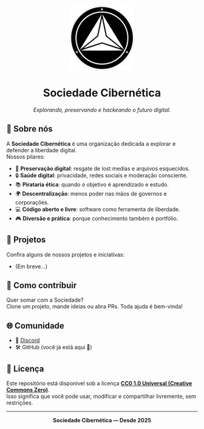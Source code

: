 <div align="center">
  <img alt="sc-banner" width="170" height="170" alt="image" src="../assets/images/Sociedade_Cibernetica.png" />

  
  <h1>Sociedade Cibernética</h1>
  <i>Explorando, preservando e hackeando o futuro digital.</i>
</div>

## 🚀 Sobre nós
A **Sociedade Cibernética** é uma organização dedicada a explorar e defender a liberdade digital.  
Nossos pilares:

- 📼 **Preservação digital**: resgate de lost medias e arquivos esquecidos.  
- 🔒 **Saúde digital**: privacidade, redes sociais e moderação consciente.  
- 📚 **Pirataria ética**: quando o objetivo é aprendizado e estudo.  
- 🌍 **Descentralização**: menos poder nas mãos de governos e corporações.  
- 💻 **Código aberto e livre**: software como ferramenta de liberdade.  
- 🎮 **Diversão e prática**: porque conhecimento também é portfólio.  

## 📂 Projetos
Confira alguns de nossos projetos e iniciativas:
- (Em breve...)

## 🤝 Como contribuir
Quer somar com a Sociedade?  
Clone um projeto, mande ideias ou abra PRs. Toda ajuda é bem-vinda!

## 🌐 Comunidade

* 💬 [Discord](https://discord.gg/brmasnSNBG)
* 🛠️ GitHub (você já está aqui 👀)

## 📜 Licença

Este repositório está disponível sob a licença [**CC0 1.0 Universal (Creative Commons Zero)**](./LICENSE).  
Isso significa que você pode usar, modificar e compartilhar livremente, sem restrições.

<div align="center">
  <hr/>
  <b>Sociedade Cibernética — Desde 2025</b>
</div>
